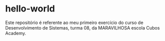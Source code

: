 # hello-world
Este repositório é referente ao meu primeiro exercício do curso de Desenvolvimento de Sistemas, turma 08, da MARAVILHOSA escola Cubos Academy.

